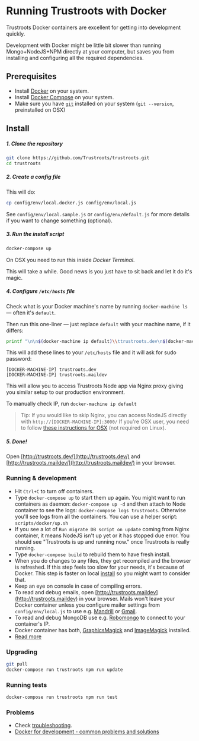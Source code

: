 # Running Trustroots with Docker

Trustroots Docker containers are excellent for getting into development quickly.

Development with Docker might be little bit slower than running Mongo+NodeJS+NPM directly at your computer, but saves you from installing and configuring all the required dependencies.


## Prerequisites

* Install [Docker](https://www.docker.com/) on your system.
* Install [Docker Compose](http://docs.docker.com/compose/) on your system.
* Make sure you have [`git`](http://git-scm.com/) installed on your system (`git --version`, preinstalled on OSX)


## Install

##### 1. Clone the repository

```bash
git clone https://github.com/Trustroots/trustroots.git
cd trustroots
```


##### 2. Create a config file

This will do:
```bash
cp config/env/local.docker.js config/env/local.js
```

See `config/env/local.sample.js` or `config/env/default.js` for more details if you want to change something (optional).

##### 3. Run the install script

```bash
docker-compose up
```

On OSX you need to run this inside _Docker Terminal_.

This will take a while. Good news is you just have to sit back and let it do it's magic.

##### 4. Configure `/etc/hosts` file

Check what is your Docker machine's name by running `docker-machine ls` — often it's `default`.

Then run this one-liner — just replace `default` with your machine name, if it differs:
```bash
printf "\n\n$(docker-machine ip default)\\ttrustroots.dev\n$(docker-machine ip default)\ttrustroots.maildev" | sudo tee -a /etc/hosts > /dev/null
```

This will add these lines to your `/etc/hosts` file and it will ask for sudo password:

```
[DOCKER-MACHINE-IP]	trustroots.dev
[DOCKER-MACHINE-IP]	trustroots.maildev
```

This will allow you to access Trustroots Node app via Nginx proxy giving you similar setup to our production environment.

To manually check IP, run `docker-machine ip default`

> Tip: If you would like to skip Nginx, you can access NodeJS directly with `http://[DOCKER-MACHINE-IP]:3000/`
> If you're OSX user, you need to follow [these instructions for OSX](https://labs.ctl.io/tutorials/docker-on-the-mac-without-boot2docker/) (not required on Linux).

##### 5. Done!

Open [http://trustroots.dev/](http://trustroots.dev/) and [http://trustroots.maildev/](http://trustroots.maildev/) in your browser.


### Running & development

- Hit `Ctrl+C` to turn off containers.
- Type `docker-compose up` to start them up again. You might want to run containers as daemon: `docker-compose up -d` and then attach to Node container to see the logs: `docker-compose logs trustroots`. Otherwise you'll see logs from all the containers. You can use a helper script: `scripts/docker/up.sh`
- If you see a lot of `Run migrate DB script on update` coming from Nginx container, it means NodeJS isn't up yet or it has stopped due error. You should see "Trustroots is up and running now." once Trustroots is really running.
- Type `docker-compose build` to rebuild them to have fresh install.
- When you do changes to any files, they get recompiled and the browser is refreshed. If this step feels too slow for your needs, it's because of Docker. This step is faster on local [install](INSTALL.md) so you might want to consider that.
- Keep an eye on console in case of compiling errors.
- To read and debug emails, open [http://trustroots.maildev](http://trustroots.maildev) in your browser. Mails won't leave your Docker container unless you configure mailer settings from `config/env/local.js` to use e.g. [Mandrill](https://mandrillapp.com/) or [Gmail](https://support.google.com/a/answer/176600?hl=en).
- To read and debug MongoDB use e.g. [Robomongo](https://robomongo.org/) to connect to your container's IP.
- Docker container has both, [GraphicsMagick](http://www.graphicsmagick.org/) and [ImageMagick](http://www.imagemagick.org/) installed.
- [Read more](https://github.com/Trustroots/trustroots/wiki/Development)


### Upgrading

```bash
git pull
docker-compose run trustroots npm run update
```


### Running tests

```bash
docker-compose run trustroots npm run test
```


### Problems

- Check [troubleshooting](https://github.com/Trustroots/trustroots/wiki/Troubleshooting).
- [Docker for development - common problems and solutions](https://medium.com/@rdsubhas/docker-for-development-common-problems-and-solutions-95b25cae41eb)
